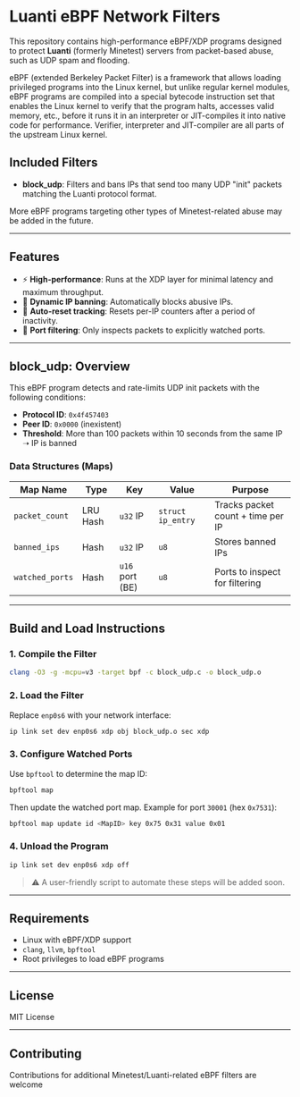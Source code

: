 # Luanti eBPF Network Filters

This repository contains high-performance eBPF/XDP programs designed to protect **Luanti** (formerly Minetest) servers from packet-based abuse, such as UDP spam and flooding.

eBPF (extended Berkeley Packet Filter) is a framework that allows loading privileged programs into the Linux kernel, but unlike regular kernel modules, eBPF programs are compiled into a special bytecode instruction set that enables the Linux kernel to verify that the program halts, accesses valid memory, etc., before it runs it in an interpreter or JIT-compiles it into native code for performance. Verifier, interpreter and JIT-compiler are all parts of the upstream Linux kernel.

## Included Filters

- **block_udp**: Filters and bans IPs that send too many UDP "init" packets matching the Luanti protocol format.

More eBPF programs targeting other types of Minetest-related abuse may be added in the future.

---

## Features

- ⚡ **High-performance**: Runs at the XDP layer for minimal latency and maximum throughput.
- 🚫 **Dynamic IP banning**: Automatically blocks abusive IPs.
- 🔁 **Auto-reset tracking**: Resets per-IP counters after a period of inactivity.
- 🎯 **Port filtering**: Only inspects packets to explicitly watched ports.

---

## block_udp: Overview

This eBPF program detects and rate-limits UDP init packets with the following conditions:

- **Protocol ID**: `0x4f457403`
- **Peer ID**: `0x0000` (inexistent)
- **Threshold**: More than 100 packets within 10 seconds from the same IP ➝ IP is banned

### Data Structures (Maps)

| Map Name       | Type         | Key              | Value            | Purpose                           |
|----------------|--------------|------------------|------------------|-----------------------------------|
| `packet_count` | LRU Hash     | `u32` IP         | `struct ip_entry`| Tracks packet count + time per IP |
| `banned_ips`   | Hash         | `u32` IP         | `u8`             | Stores banned IPs                 |
| `watched_ports`| Hash         | `u16` port (BE)  | `u8`             | Ports to inspect for filtering    |

---

## Build and Load Instructions

### 1. Compile the Filter

```sh
clang -O3 -g -mcpu=v3 -target bpf -c block_udp.c -o block_udp.o
```

### 2. Load the Filter

Replace `enp0s6` with your network interface:

```sh
ip link set dev enp0s6 xdp obj block_udp.o sec xdp
```

### 3. Configure Watched Ports

Use `bpftool` to determine the map ID:

```sh
bpftool map
```

Then update the watched port map. Example for port `30001` (hex `0x7531`):

```sh
bpftool map update id <MapID> key 0x75 0x31 value 0x01
```

### 4. Unload the Program

```sh
ip link set dev enp0s6 xdp off
```

> ⚠️ A user-friendly script to automate these steps will be added soon.

---

## Requirements

- Linux with eBPF/XDP support
- `clang`, `llvm`, `bpftool`
- Root privileges to load eBPF programs

---

## License

MIT License

---

## Contributing

Contributions for additional Minetest/Luanti-related eBPF filters are welcome
